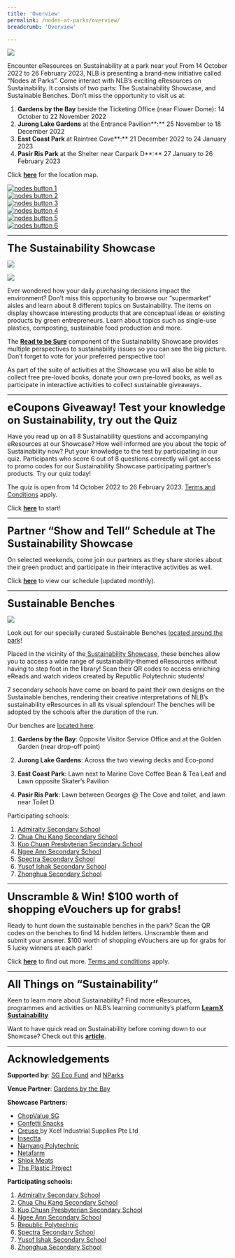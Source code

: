 ```yaml
---
title: 'Overview'
permalink: /nodes-at-parks/overview/
breadcrumb: 'Overview'

---
```



![](../images/nodes-at-parks-01-min.png)

Encounter eResources on Sustainability at a park near you! From 14 October 2022 to 26 February 2023, NLB is presenting a brand-new initiative called “Nodes at Parks”. Come interact with NLB’s exciting eResources on Sustainability. It consists of two parts: The Sustainability Showcase, and Sustainable Benches. Don’t miss the opportunity to visit us at:

1. **Gardens by the Bay** beside the Ticketing Office (near Flower Dome)**:** 14 October to 22 November 2022
2. **Jurong Lake Gardens** at the Entrance Pavilion**:** 25 November to 18 December 2022
3. **East Coast Park** at Raintree Cove**:** 21 December 2022 to 24 January 2023
4. **Pasir Ris Park** at the Shelter near Carpark D**:** 27 January to 26 February 2023

Click **<A HREF="https://go.gov.sg/rtbs-nodes-showcase" TARGET="_BLANK">here</A>** for the location map.



<div>
<div class="row is-multiline">
    <div class="col is-one-third-desktop is-one-third-ta
blet">
<a href="#1"><img src="../images/rtbs-nodes-button1.jpg" alt="nodes button 1"></a>
</div>
    <div class="col is-one-third-desktop is-one-third-tablet">
<a href="#2"><img src="../images/rtbs-nodes-button2.jpg" alt="nodes button 2"></a>
</div>
    <div class="col is-one-third-desktop is-one-third-tablet">
<a href="#3"><img src="../images/rtbs-nodes-button3.jpg" alt="nodes button 3"></a>
</div>    
    <div class="col is-one-third-desktop is-one-third-tablet">
<a href="#4"><img src="../images/rtbs-nodes-button4.jpg" alt="nodes button 4"></a>
</div>    
	<div class="col is-one-third-desktop is-one-third-tablet"><a href="#5"><img src="../images/rtbs-nodes-button5.jpg" alt="nodes button 5"></a>
</div>    
	<div class="col is-one-third-desktop is-one-third-tablet"><a href="#6"><img src="../images/rtbs-nodes-button6.jpg" alt="nodes button 6"></a>
    </div></div></div>



<HR>

<a name="1"></a>

**<font size=5>The Sustainability Showcase</font>**


![](../images/nodes-at-parks-02-min.jpg)

![](../images/nodes-at-parks-03-min.png)

Ever wondered how your daily purchasing decisions impact the environment? Don’t miss this opportunity to browse our “supermarket” aisles and learn about 8 different topics on Sustainability. The items on display showcase interesting products that are conceptual ideas or existing products by green entrepreneurs. Learn about topics such as single-use plastics, composting, sustainable food production and more. 

The **[Read to be Sure](/read-to-be-sure/intro/)** component of the Sustainability Showcase provides multiple perspectives to sustainability issues so you can see the big picture. Don’t forget to vote for your preferred perspective too! 

As part of the suite of activities at the Showcase you will also be able to collect free pre-loved books, donate your own pre-loved books, as well as participate in interactive activities to collect sustainable giveaways. 



<HR>

<a name="2"></a>

**<font size=5>eCoupons Giveaway! Test your knowledge on Sustainability, try out the Quiz</font>**

Have you read up on all 8 Sustainability questions and accompanying eResources at our Showcase? How well informed are you about the topic of Sustainability now? Put your knowledge to the test by participating in our quiz. Participants who score 6 out of 8 questions correctly will get access to promo codes for our Sustainability Showcase participating partner’s products. Try our quiz today! 

The quiz is open from 14 October 2022 to 26 February 2023. <a href="https://go.gov.sg/sustainabilityshowcasequiz-tcs"  target="_blank">Terms and Conditions</a> apply.

Click **<a href="https://go.gov.sg/sustainabilityshowcasequiz4"  target="_blank"> here</A>** to start! 



<HR>

<a name="3"></a>

**<font size=5>Partner “Show and Tell” Schedule at The Sustainability Showcase</font>**

On selected weekends, come join our partners as they share stories about their green product and participate in their interactive activities as well. 

Click **<a href="https://go.gov.sg/showandtell-monthlyschedule"  target="_blank">here</a>** to view our schedule (updated monthly).


<HR>

<a name="4"></a>

**<font size=5>Sustainable Benches</font>**

![](../images/nodes-at-parks-05-min.png)

Look out for our specially curated Sustainable Benches <a href="https://go.gov.sg/rtbs-nodes-bench"  target="_blank">located around the park</a>!

Placed in the vicinity of the<a href="https://go.gov.sg/rtbs-nodes-showcase"  target="_blank"> Sustainability Showcase</a>, these benches allow you to access a wide range of sustainability-themed eResources without having to step foot in the library!  Scan their QR codes to access enriching eReads and watch videos created by Republic Polytechnic students!

7 secondary schools have come on board to paint their own designs on the Sustainable benches, rendering their creative interpretations of NLB’s sustainability eResources in all its visual splendour! The benches will be adopted by the schools after the duration of the run.

 

 

Our benches are <a href="https://go.gov.sg/rtbs-nodes-bench"  target="_blank">located here</a>:

1. **Gardens by the Bay**: Opposite Visitor Service Office and at the Golden Garden (near drop-off point)

2. **Jurong Lake Gardens**: Across the two viewing decks and Eco-pond

3. **East Coast Park**: Lawn next to Marine Cove Coffee Bean & Tea Leaf and Lawn opposite Skater’s Pavilion

4. **Pasir Ris Park**: Lawn between Georges @ The Cove and toilet, and lawn near Toilet D

 

Participating schools:

1. <a href="https://admiraltysec.moe.edu.sg/"  target="_blank">Admiralty Secondary School</a>
2. <a href="https://chuachukangsec.moe.edu.sg/"  target="_blank">Chua Chu Kang Secondary School</a>
3. <a href="https://kuochuanpresbyteriansec.moe.edu.sg/"  target="_blank">Kuo Chuan Presbyterian Secondary School</a>
4. <a href="https://ngeeannsec.moe.edu.sg/"  target="_blank">Ngee Ann Secondary School</a>
5. <a href="https://www.spectra.edu.sg/"  target="_blank">Spectra Secondary School</A>
6. <a href="https://yusofishaksec.moe.edu.sg/"  target="_blank">Yusof Ishak Secondary School</a>
7. <a href="https://www.zhonghuasec.moe.edu.sg/"  target="_blank">Zhonghua Secondary School</a>


<HR>
<a name="5"></a> 

**<font size=5>Unscramble & Win! $100 worth of shopping eVouchers up for grabs!</font>**

Ready to hunt down the sustainable benches in the park? Scan the QR codes on the benches to find 14 hidden letters. Unscramble them and submit your answer. $100 worth of shopping eVouchers are up for grabs for 5 lucky winners at each park! 

 Click **<a href="https://go.gov.sg/seekandunscramble4"  target="_blank">here</a>** to find out more. <a href=" https://go.gov.sg/susbenchtc"  target="_blank">Terms and conditions</a> apply.

 

<HR>

<a name="6"></a>

**<font size=5>All Things on “Sustainability”</font>**

Keen to learn more about Sustainability? Find more eResources, programmes and activities on NLB’s learning community’s platform **<a href="https://learning.nlb.gov.sg/sustainability/overview"  target="_blank">LearnX Sustainability</a>**

Want to have quick read on Sustainability before coming down to our Showcase? Check out this **<a href="https://go.gov.sg/nodesatparks-ereads-climatechange"  target="_blank"> article</a>**. 


<hr>

**<font size=5>Acknowledgements</font>** 

**Supported by**: <a href="https://www.mse.gov.sg/sgecofund"  target="_blank"> SG Eco Fund</a> and <a href="https://www.nparks.gov.sg/"  target="_blank">NParks </a>


**Venue Partner**: <a href="https://www.gardensbythebay.com.sg/"  target="_blank">Gardens by the Bay</a>


**Showcase Partners:**

- <a href="https://chopvalue.com.sg/"  target="_blank">ChopValue SG</a>
- <a href="https://www.confettisnacks.com/"  target="_blank">Confetti Snacks</A>
- <a href="http://creuse.sg/"  target="_blank">Creuse </a> by Xcel Industrial Supplies Pte Ltd
- <a href="https://www.insectta.com/"  target="_blank">Insectta</a>
- <a href="https://www.nyp.edu.sg/"  target="_blank">Nanyang Polytechnic</a>
- <a href="https://www.sfa.gov.sg/fromSGtoSG/farms/farm/Detail/netatech"  target="_blank"> Netafarm</a>
- <a href="https://shiokmeats.com/"  target="_blank">Shiok Meats</a>
- <a href="https://instagram.com/theplasticproject.sg/shop"  target="_blank">The Plastic Project</a>




**Participating schools:**

1. <a href="https://admiraltysec.moe.edu.sg/"  target="_blank">Admiralty Secondary School</a>
2. <a href="https://chuachukangsec.moe.edu.sg/"  target="_blank">Chua Chu Kang Secondary School</a>
3. <a href="https://kuochuanpresbyteriansec.moe.edu.sg/"  target="_blank">Kuo Chuan Presbyterian Secondary School</a>
4. <a href="https://ngeeannsec.moe.edu.sg/"  target="_blank">Ngee Ann Secondary School</a>
5. <a href="https://www.rp.edu.sg/"  target="_blank">Republic Polytechnic</a>
6. <a href="https://www.spectra.edu.sg/"  target="_blank">Spectra Secondary School</A>
7. <a href="https://yusofishaksec.moe.edu.sg/"  target="_blank">Yusof Ishak Secondary School</a>
8. <a href="https://www.zhonghuasec.moe.edu.sg/"  target="_blank">Zhonghua Secondary School</a>


